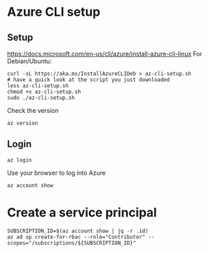 # Azure CLI setup
## Setup
https://docs.microsoft.com/en-us/cli/azure/install-azure-cli-linux
For Debian/Ubuntu:
```
curl -sL https://aka.ms/InstallAzureCLIDeb > az-cli-setup.sh
# have a quick look at the script you just downloaded
less az-cli-setup.sh
chmod +x az-cli-setup.sh
sudo ./az-cli-setup.sh
```
Check the version
```
az version
```
## Login
```
az login
```
Use your browser to log into Azure

```
az account show
```

# Create a service principal
```
SUBSCRIPTION_ID=$(az account show | jq -r .id)
az ad sp create-for-rbac --role="Contributor" --scopes="/subscriptions/${SUBSCRIPTION_ID}"
```